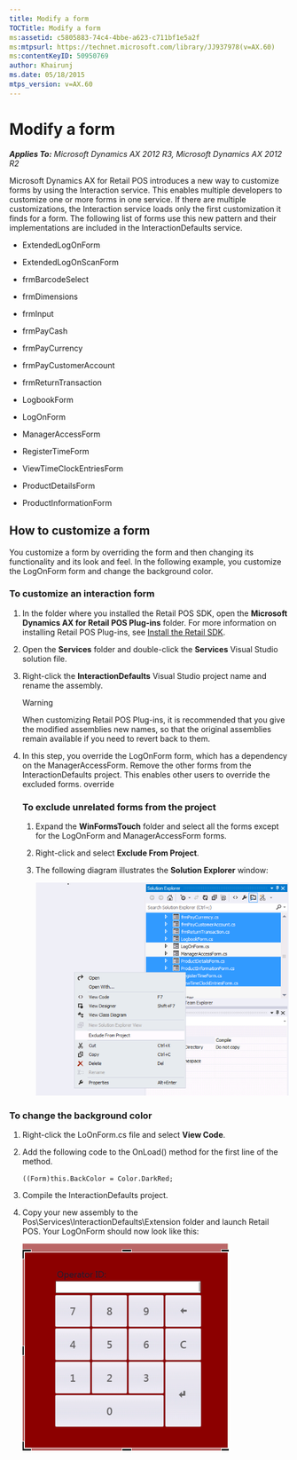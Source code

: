 ```yaml
---
title: Modify a form
TOCTitle: Modify a form
ms:assetid: c5805883-74c4-4bbe-a623-c711bf1e5a2f
ms:mtpsurl: https://technet.microsoft.com/library/JJ937978(v=AX.60)
ms:contentKeyID: 50950769
author: Khairunj
ms.date: 05/18/2015
mtps_version: v=AX.60
---
```


# Modify a form 


_**Applies To:** Microsoft Dynamics AX 2012 R3, Microsoft Dynamics AX 2012 R2_

Microsoft Dynamics AX for Retail POS introduces a new way to customize forms by using the Interaction service. This enables multiple developers to customize one or more forms in one service. If there are multiple customizations, the Interaction service loads only the first customization it finds for a form. The following list of forms use this new pattern and their implementations are included in the InteractionDefaults service.

  - ExtendedLogOnForm

  - ExtendedLogOnScanForm

  - frmBarcodeSelect

  - frmDimensions

  - frmInput

  - frmPayCash

  - frmPayCurrency

  - frmPayCustomerAccount

  - frmReturnTransaction

  - LogbookForm

  - LogOnForm

  - ManagerAccessForm

  - RegisterTimeForm

  - ViewTimeClockEntriesForm

  - ProductDetailsForm

  - ProductInformationForm

## How to customize a form

You customize a form by overriding the form and then changing its functionality and its look and feel. In the following example, you customize the LogOnForm form and change the background color.

### To customize an interaction form

1.  In the folder where you installed the Retail POS SDK, open the **Microsoft Dynamics AX for Retail POS Plug-ins** folder. For more information on installing Retail POS Plug-ins, see [Install the Retail SDK](install-retail-sdk-retail-pos-plug-ins.md).

2.  Open the **Services** folder and double-click the **Services** Visual Studio solution file.

3.  Right-click the **InteractionDefaults** Visual Studio project name and rename the assembly.
    

    > [!WARNING]
    > <P>When customizing Retail POS Plug-ins, it is recommended that you give the modified assemblies new names, so that the original assemblies remain available if you need to revert back to them.</P>



4.  In this step, you override the LogOnForm form, which has a dependency on the ManagerAccessForm. Remove the other forms from the InteractionDefaults project. This enables other users to override the excluded forms. override
    
    ### To exclude unrelated forms from the project
    
    1.  Expand the **WinFormsTouch** folder and select all the forms except for the LogOnForm and ManagerAccessForm forms.
    
    2.  Right-click and select **Exclude From Project**.
    
    3.  The following diagram illustrates the **Solution Explorer** window:
        
        ![Excluding other froms InteractionDefaults folder](images/JJ937978.RemoveOtherFormsFromInteractionDefaultsFolder(en-us,AX.60).png "Excluding other froms InteractionDefaults folder")

### To change the background color

1.  Right-click the LoOnForm.cs file and select **View Code**.

2.  Add the following code to the OnLoad() method for the first line of the method.
    
        ((Form)this.BackColor = Color.DarkRed;

3.  Compile the InteractionDefaults project.

4.  Copy your new assembly to the Pos\\Services\\InteractionDefaults\\Extension folder and launch Retail POS. Your LogOnForm should now look like this:
    
    ![Log On Form with new background color](images/JJ937978.LogonFormWithNewBackgroundColor(en-us,AX.60).png "Log On Form with new background color")

  


